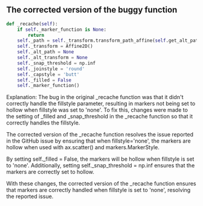 ## The corrected version of the buggy function

```python
def _recache(self):
    if self._marker_function is None:
        return
    self._path = self._transform.transform_path_affine(self.get_alt_path())
    self._transform = Affine2D()
    self._alt_path = None
    self._alt_transform = None
    self._snap_threshold = np.inf
    self._joinstyle = 'round'
    self._capstyle = 'butt'
    self._filled = False
    self._marker_function()
```

Explanation:
The bug in the original _recache function was that it didn't correctly handle the fillstyle parameter, resulting in markers not being set to hollow when fillstyle was set to 'none'. To fix this, changes were made to the setting of _filled and _snap_threshold in the _recache function so that it correctly handles the fillstyle.

The corrected version of the _recache function resolves the issue reported in the GitHub issue by ensuring that when fillstyle='none', the markers are hollow when used with ax.scatter() and markers.MarkerStyle.

By setting self._filled = False, the markers will be hollow when fillstyle is set to 'none'. Additionally, setting self._snap_threshold = np.inf ensures that the markers are correctly set to hollow.

With these changes, the corrected version of the _recache function ensures that markers are correctly handled when fillstyle is set to 'none', resolving the reported issue.